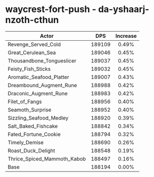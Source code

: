 # waycrest-fort-push - da-yshaarj-nzoth-cthun
| Actor | DPS | Increase |
|---|:---:|:---:|
|Revenge_Served_Cold|189109|0.49%|
|Great_Cerulean_Sea|189046|0.45%|
|Thousandbone_Tongueslicer|189037|0.45%|
|Feisty_Fish_Sticks|189032|0.45%|
|Aromatic_Seafood_Platter|189007|0.43%|
|Dreambound_Augment_Rune|188988|0.42%|
|Draconic_Augment_Rune|188983|0.42%|
|Filet_of_Fangs|188956|0.40%|
|Seamoth_Surprise|188952|0.40%|
|Sizzling_Seafood_Medley|188920|0.39%|
|Salt_Baked_Fishcake|188842|0.34%|
|Fated_Fortune_Cookie|188794|0.32%|
|Timely_Demise|188690|0.26%|
|Roast_Duck_Delight|188548|0.19%|
|Thrice_Spiced_Mammoth_Kabob|188497|0.16%|
|Base|188194|0.00%|
